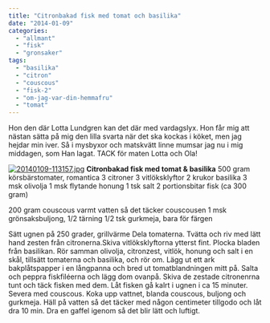 ```yaml
---
title: "Citronbakad fisk med tomat och basilika"
date: "2014-01-09"
categories: 
  - "allmant"
  - "fisk"
  - "gronsaker"
tags: 
  - "basilika"
  - "citron"
  - "couscous"
  - "fisk-2"
  - "om-jag-var-din-hemmafru"
  - "tomat"
---
```


Hon den där Lotta Lundgren kan det där med vardagslyx. Hon får mig att nästan sätta på mig den lilla svarta när det ska kockas i köket, men jag hejdar min iver. Så i mysbyxor och matskvätt linne mumsar jag nu i mig middagen, som Han lagat. TACK för maten Lotta och Ola!  
  
[![20140109-113157.jpg](images/20140109-113157.jpg)](http://import.local/wp-content/uploads/2014/01/20140109-113157.jpg) **Citronbakad fisk med tomat & basilika** 500 gram körsbärstomater, romantica 3 citroner 3 vitlöksklyftor 2 krukor basilika 3 msk olivolja 1 msk flytande honung 1 tsk salt 2 portionsbitar fisk (ca 300 gram)

200 gram couscous varmt vatten så det täcker couscousen 1 msk grönsaksbuljong, 1/2 tärning 1/2 tsk gurkmeja, bara för färgen

Sätt ugnen på 250 grader, grillvärme Dela tomaterna. Tvätta och riv med lätt hand zesten från citronerna.Skiva vitlöksklyftorna ytterst fint. Plocka bladen från basilikan. Rör samman olivolja, citronzest, vitlök, honung och salt i en skål, tillsätt tomaterna och basilika, och rör om. Lägg ut ett ark bakplåtspapper i en långpanna och bred ut tomatblandningen mitt på. Salta och peppra fiskfiléerna och lägg dom ovanpå. Skiva de zestade citronenrna tunt och täck fisken med dem. Låt fisken gå kalrt i ugnen i ca 15 minuter. Severa med couscous. Koka upp vattnet, blanda couscous, buljong och gurkmeja. Häll på vatten så det täcker med någon centimeter tillgodo och låt dra 10 min. Dra en gaffel igenom så det blir lätt och luftigt.
